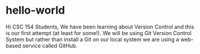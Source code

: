 # hello-world
Hi CSC 154 Students,
We have been learning about Version Control and this is our first attempt (at least for some!).  We will be using Git Version Control System but rather than install a Git on our local system we are using a web-based service called GitHub.
